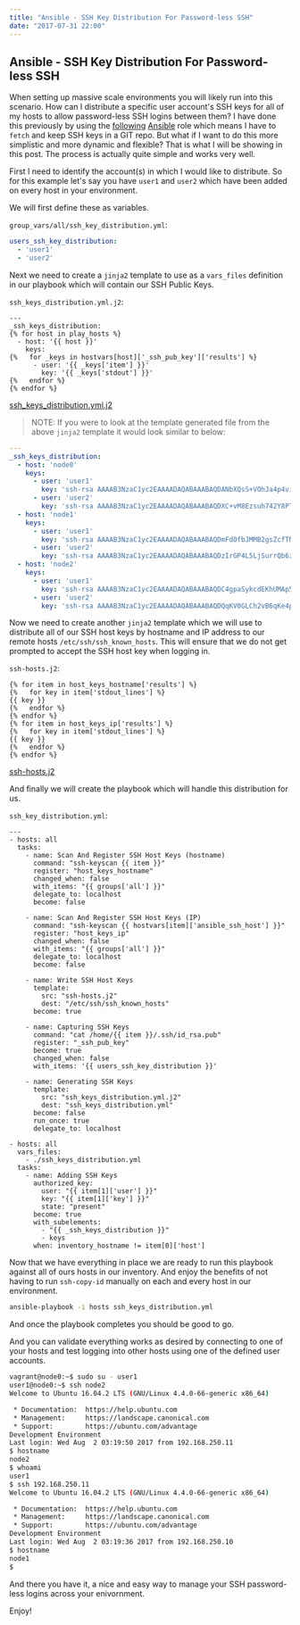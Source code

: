 ```yaml
---
title: "Ansible - SSH Key Distribution For Password-less SSH"
date: "2017-07-31 22:00"
---
```


## Ansible - SSH Key Distribution For Password-less SSH

When setting up massive scale environments you will likely run into this
scenario. How can I distribute a specific user account's SSH keys for all of my
hosts to allow password-less SSH logins between them? I have done this
previously by using the [following](https://github.com/mrlesmithjr/ansible-manage-ssh-keys)
[Ansible](https://www.ansible.com) role which means I have to `fetch` and keep
SSH keys in a GIT repo. But what if I want to do this more simplistic
and more dynamic and flexible? That is what I will be showing in this post. The
process is actually quite simple and works very well.

First I need to identify the account(s) in which I would like to distribute. So
for this example let's say you have `user1` and `user2` which have been added on
every host in your environment.

We will first define these as variables.

`group_vars/all/ssh_key_distribution.yml`:

```yaml
users_ssh_key_distribution:
  - 'user1'
  - 'user2'
```

Next we need to create a `jinja2` template to use as a `vars_files` definition
in our playbook which will contain our SSH Public Keys.

`ssh_keys_distribution.yml.j2`:

```raw
---
_ssh_keys_distribution:
{% for host in play_hosts %}
  - host: '{{ host }}'
    keys:
{%   for _keys in hostvars[host]['_ssh_pub_key']['results'] %}
      - user: '{{ _keys['item'] }}'
        key: '{{ _keys['stdout'] }}'
{%   endfor %}
{% endfor %}
```

[ssh_keys_distribution.yml.j2](https://gist.github.com/mrlesmithjr/afefbc00688e7038dac2bb9a131d1242)

> NOTE: If you were to look at the template generated file from the above `jinja2` template it would look similar to below:

```yaml
---
_ssh_keys_distribution:
  - host: 'node0'
    keys:
      - user: 'user1'
        key: 'ssh-rsa AAAAB3NzaC1yc2EAAAADAQABAAABAQDANbXQsS+VOhJa4p4vipJneaPXNmfcjU7Hwpgo1lj01Vmv+xKViVf3HLb15JRMS6ozuK0dmHQ9CLFVP8zC3tZe4b5CqIKR4l6HVI1n5MC++NnXQ2pUqaaJeS4Tr2ixsfYwVIYtL+eTrpH4L8Sihn6W7XrHmVelVHncMeI+hnvlWSyFhKybZ2csFG3mgEi+13+OWhgvN2cxVhg0PYMtsa6F+5ByRLarpJMF6Z5vZOlggu4G1cHTRdHAJm7Fx5G0oo2jqxGxuXlbYv8irp0IxZHJ3EhxOCzwKq9IpEot6zzl0szDe2HEXW6QRokyKydzMoCAL0LPq+FctJ+Ar0jhSrzP ansible-generated on node0'
      - user: 'user2'
        key: 'ssh-rsa AAAAB3NzaC1yc2EAAAADAQABAAABAQDXC+vM8Ezsuh742Y8PThAW8eX3+nzd9GW937vNrIjTIb+xPIlz/9Nc6LsZIH7H77BgMuUQSm48s1rfNKytgaj4dX0RLtBsya/92/OdhiGoPOE2vHfC23dF1W8n8ytTWmv/IcDIk9JA411PpmHQ0wZi/pcQelEl+TEYFqBQXtMWb2ambWB8DA6DXVHqnsSpbIIk1s47rCEzQ6VTWAjqqWt0iJ1Uip0kyVh/OCVOdkmklxVQiPsq1fcGbZ/4m3ajDZetCF+4wNt2CHXhJhXjKOkeBaFNWdJB7gjueF31aWhskwmZzSKb4jJ5wXxkjUMcHhYQo5bzM431X8/eyZl8WT5h ansible-generated on node0'
  - host: 'node1'
    keys:
      - user: 'user1'
        key: 'ssh-rsa AAAAB3NzaC1yc2EAAAADAQABAAABAQDmFdOfbJMMB2gsZcfTNjKGk+qEYRf67Z+9d8ncIaGe1kh1fJjkGj1dn/D80F46qDlMyAho6pamn6a5jOE4E2MpaC08TBIuZAmP3n3/9PGs7PpqHFiKuuJRRzIrmd7KKWBeZQxu/ikMvSoFAmoL+YXHX7emmgrkZaMUOHpd+F/NiHvVNOGmivAxksJ5EwL5xDbtopOHtWi4D8rKkYZLAF/whwjUXN25GmsdUXgRtOhmbfb/C7A2G59NAk3wfeWTBqI8dAh5IxKULNERmhc5SIVODRX82pfIl+xTm7jYUKevb0JPwzJkNPYFZv522D9dEJd2qel5srJB65XqAjGTutKX ansible-generated on node1'
      - user: 'user2'
        key: 'ssh-rsa AAAAB3NzaC1yc2EAAAADAQABAAABAQDzIrGP4L5LjSurrQb6zK14XQJ8pVEj/FYfVzH0mn8LyzWDCRr8Tfrd5Z32dZIcnhlnmDWbvUDM0UGa0gNtQ8Xjf4HaxoR3q3lxiv0R8IJxFeTKSyk3CzffsfOv4emFDpOzu1RCDftwd4Iv7dElCE5E3/eEI7IEbGkcveqjiCR8QsmXT0qytznqqxaDq//M3qtUuxjq4fSvdsB1EXDO1qhrZ5fR42XoiZLA4X3cj8A0JhR2s0KqXKhqnEqmHZERC87Ci+9g4P0nlZLjdv7ygJ+uppgDBvzHk7U6ljq2DWHQtCmJtlQMda4xJ5W3nZ9ofh9lvGyPg0k1xiDt6VAhl+9t ansible-generated on node1'
  - host: 'node2'
    keys:
      - user: 'user1'
        key: 'ssh-rsa AAAAB3NzaC1yc2EAAAADAQABAAABAQDC4gpaSykcdEKhUMAp5hXe0KBT5TJns1qlU7iYP5KpJtZJkOL0Z3SG+tMD7wfSHEyg+bub6YTPhj4VEN8F+HwXm27gWjtX7bir7cFDm+5e2TTYVx1koewylpH1GLVBVftOegyrAO0Y+kpGDWbvr5uM7hi8T59xE5Sr6FFcLP9tXhuoJjowQ00ipCHReyMp4psxQcd34eIAt8/XY1mBFG3cVdXb0iB8zGs0u0/Nw68MN9mNocmpmMpDN2OJWWSccKhZHzNlI9R8M5rYac+ZMje+GCjeGk/KO9aJZD0iKsza3pbi/U2+Ti/+HKPCBLLQ5YK1kTdvQqjLd6SaeCGnE9aR ansible-generated on node2'
      - user: 'user2'
        key: 'ssh-rsa AAAAB3NzaC1yc2EAAAADAQABAAABAQDQqKV0GLCh2vB6qKe4pewyTwenso81xilIpnd1nR0eG/w4XqY4P5xh2KH6nfGcwXrGLdjw5XRW6WE+df3VDDYNONxIavW64IO+P9Fn4OH856felM6Efv/4xI9uIXuSfcq1P2qqEytwpobmijf6zdifbj0k1t1f5g+EU/3nvqcr+yRukGKEZC7YLkyaf6j1Xcd1+FUkgAwqG1y4wuGxdXs9E3ZtPGwQJJxuPIa7cJ0XYMadkwoyEWiJOWxzPpODpX/fVZVysvbf/jW7LFxXi1AObyBOhJEKnoFolfjMSCD5aycO0AOtVcV/sQ09Ic0zqCPuT5YrKYs4iqyFhhdnLSHP ansible-generated on node2'
```

Now we need to create another `jinja2` template which we will use to distribute
all of our SSH host keys by hostname and IP address to our remote hosts `/etc/ssh/ssh_known_hosts`. This will ensure that we do not get prompted to
accept the SSH host key when logging in.

`ssh-hosts.j2`:

```raw
{% for item in host_keys_hostname['results'] %}
{%   for key in item['stdout_lines'] %}
{{ key }}
{%   endfor %}
{% endfor %}
{% for item in host_keys_ip['results'] %}
{%   for key in item['stdout_lines'] %}
{{ key }}
{%   endfor %}
{% endfor %}
```

[ssh-hosts.j2](https://gist.github.com/mrlesmithjr/10a0ad5ef831ca83e28f9b100e0f8ac6)

And finally we will create the playbook which will handle this distribution for us.

`ssh_key_distribution.yml`:

```raw
---
- hosts: all
  tasks:
    - name: Scan And Register SSH Host Keys (hostname)
      command: "ssh-keyscan {{ item }}"
      register: "host_keys_hostname"
      changed_when: false
      with_items: "{{ groups['all'] }}"
      delegate_to: localhost
      become: false

    - name: Scan And Register SSH Host Keys (IP)
      command: "ssh-keyscan {{ hostvars[item]['ansible_ssh_host'] }}"
      register: "host_keys_ip"
      changed_when: false
      with_items: "{{ groups['all'] }}"
      delegate_to: localhost
      become: false

    - name: Write SSH Host Keys
      template:
        src: "ssh-hosts.j2"
        dest: "/etc/ssh/ssh_known_hosts"
      become: true

    - name: Capturing SSH Keys
      command: "cat /home/{{ item }}/.ssh/id_rsa.pub"
      register: "_ssh_pub_key"
      become: true
      changed_when: false
      with_items: '{{ users_ssh_key_distribution }}'

    - name: Generating SSH Keys
      template:
        src: "ssh_keys_distribution.yml.j2"
        dest: "ssh_keys_distribution.yml"
      become: false
      run_once: true
      delegate_to: localhost

- hosts: all
  vars_files:
    - ./ssh_keys_distribution.yml
  tasks:
    - name: Adding SSH Keys
      authorized_key:
        user: "{{ item[1]['user'] }}"
        key: "{{ item[1]['key'] }}"
        state: "present"
      become: true
      with_subelements:
        - "{{ _ssh_keys_distribution }}"
        - keys
      when: inventory_hostname != item[0]['host']
```

Now that we have everything in place we are ready to run this playbook against
all of ours hosts in our inventory. And enjoy the benefits of not having to
run `ssh-copy-id` manually on each and every host in our environment.

```bash
ansible-playbook -i hosts ssh_keys_distribution.yml
```

And once the playbook completes you should be good to go.

And you can validate everything works as desired by connecting to one of your
hosts and test logging into other hosts using one of the defined user accounts.

```bash
vagrant@node0:~$ sudo su - user1
user1@node0:~$ ssh node2
Welcome to Ubuntu 16.04.2 LTS (GNU/Linux 4.4.0-66-generic x86_64)

 * Documentation:  https://help.ubuntu.com
 * Management:     https://landscape.canonical.com
 * Support:        https://ubuntu.com/advantage
Development Environment
Last login: Wed Aug  2 03:19:50 2017 from 192.168.250.11
$ hostname
node2
$ whoami
user1
$ ssh 192.168.250.11
Welcome to Ubuntu 16.04.2 LTS (GNU/Linux 4.4.0-66-generic x86_64)

 * Documentation:  https://help.ubuntu.com
 * Management:     https://landscape.canonical.com
 * Support:        https://ubuntu.com/advantage
Development Environment
Last login: Wed Aug  2 03:19:36 2017 from 192.168.250.10
$ hostname
node1
$
```

And there you have it, a nice and easy way to manage your SSH password-less
logins across your enivornment.

Enjoy!
